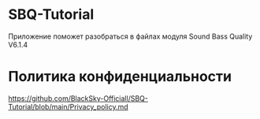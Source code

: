 # SBQ-Tutorial
Приложение поможет разобраться в файлах модуля Sound Bass Quality V6.1.4
# Политика конфиденциальности 
https://github.com/BlackSky-Officiall/SBQ-Tutorial/blob/main/Privacy_policy.md

